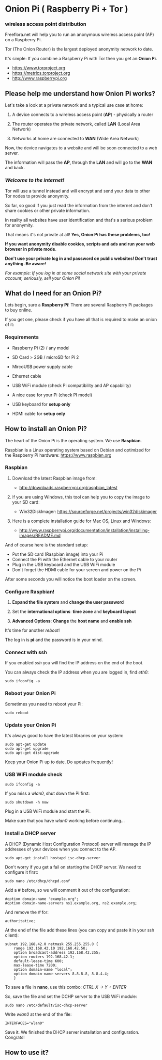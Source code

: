 Onion Pi ( Raspberry Pi + Tor )
===============================

### wireless access point distribution

Freeflora.net will help you to run an anonymous wireless access point (AP) on a Raspberry Pi.

Tor (The Onion Router) is the largest deployed anonymity network to date.

It's simple: If you combine a Raspberry Pi with Tor then you get an **Onion Pi**.

-   https://www.torproject.org
-   https://metrics.torproject.org
-   http://www.raspberrypi.org

Please help me understand how Onion Pi works?
---------------------------------------------

Let's take a look at a private network and a typical use case at home:

1.  A device connects to a wireless access point (**AP**) - physically a router

2.  The router operates the private network, called **LAN** (Local Area Network)

3.  Networks at home are connected to **WAN** (Wide Area Network)

Now, the device navigates to a website and will be soon connected to a web server.

The information will pass the **AP**, through the **LAN** and will go to the **WAN** and back.

### *Welcome to the internet!*

Tor will use a tunnel instead and will encrypt and send your data to other Tor nodes to provide anonymity.

So far, so good if you just read the information from the internet and don't share cookies or other private information.

In reality all websites have user identification and that's a serious problem for anonymity.

That means it's not private at all! **Yes, Onion Pi has these problems, too!**

**If you want anonymity disable cookies, scripts and ads and run your web browser in private mode.**

**Don't use your private log in and password on public websites! Don't trust anything. Be aware!**

*For example:
If you log in at some social network site with your private account, seriously, sell your Onion Pi!*

What do I need for an Onion Pi?
-------------------------------

Lets begin, sure a **Raspberry Pi**! There are several Raspberry Pi packages to
buy online.

If you get one, please check if you have all that is required to make an onion
of it:

### Requirements

-   Raspberry Pi (2) / any model

-   SD Card \> 2GB / microSD for Pi 2

-   MircoUSB power supply cable

-   Ethernet cable

-   USB WiFi module (check Pi compatibility and AP capability)

-   A nice case for your Pi (check PI model)
-   USB keyboard for **setup only**
-   HDMI cable for **setup only**

How to install an Onion Pi?
---------------------------

The heart of the Onion Pi is the operating system. We use **Raspbian**.

Raspbian is a Linux operating system based on Debian and optimized for the Raspberry Pi hardware: https://www.raspbian.org

### Raspbian

1.  Download the latest Raspbian image from:

    -  http://downloads.raspberrypi.org/raspbian_latest

2.  If you are using Windows, this tool can help you to copy the image to your
    SD card:

    -  Win32DiskImager: https://sourceforge.net/projects/win32diskimager

3.  Here is a complete installation guide for Mac OS, Linux and Windows:

    -  http://www.raspberrypi.org/documentation/installation/installing-images/README.md

And of course here is the standard setup:

-   Put the SD card (Raspbian image) into your Pi
-   Connect the Pi with the Ethernet cable to your router
-   Plug in the USB keyboard and the USB WiFi module
-   Don't forget the HDMI cable for your screen and power on the Pi

After some seconds you will notice the boot loader on the screen.
 
### Configure Raspbian!

1.  **Expand the file system** and **change the user password**

2.  Set the **international options**: **time zone** and **keyboard layout**

3.  **Advanced Options**: **Change** the **host name** and **enable ssh**

It's time for another *reboot*!

The log in is **pi** and the password is in your mind.

### Connect with ssh

If you enabled *ssh* you will find the IP address on the end of the boot.

You can always check the IP address when you are logged in, find *eth0*:

~~~~~~~~~~~~~~~~~~~~~~~~~~~~~~~~~~~~~~~~~~~~~~~~~~~~~~~~~~~~~~~~~~~~~~~~~~~~~~~~
sudo ifconfig -a
~~~~~~~~~~~~~~~~~~~~~~~~~~~~~~~~~~~~~~~~~~~~~~~~~~~~~~~~~~~~~~~~~~~~~~~~~~~~~~~~

### Reboot your Onion Pi

Sometimes you need to reboot your Pi:

~~~~~~~~~~~~~~~~~~~~~~~~~~~~~~~~~~~~~~~~~~~~~~~~~~~~~~~~~~~~~~~~~~~~~~~~~~~~~~~~
sudo reboot
~~~~~~~~~~~~~~~~~~~~~~~~~~~~~~~~~~~~~~~~~~~~~~~~~~~~~~~~~~~~~~~~~~~~~~~~~~~~~~~~

### Update your Onion Pi

It's always good to have the latest libraries on your system:

~~~~~~~~~~~~~~~~~~~~~~~~~~~~~~~~~~~~~~~~~~~~~~~~~~~~~~~~~~~~~~~~~~~~~~~~~~~~~~~~
sudo apt-get update
sudo apt-get upgrade
sudo apt-get dist-upgrade
~~~~~~~~~~~~~~~~~~~~~~~~~~~~~~~~~~~~~~~~~~~~~~~~~~~~~~~~~~~~~~~~~~~~~~~~~~~~~~~~

Keep your Onion Pi up to date. Do updates frequently!

### USB WiFi module check

~~~~~~~~~~~~~~~~~~~~~~~~~~~~~~~~~~~~~~~~~~~~~~~~~~~~~~~~~~~~~~~~~~~~~~~~~~~~~~~~
sudo ifconfig -a
~~~~~~~~~~~~~~~~~~~~~~~~~~~~~~~~~~~~~~~~~~~~~~~~~~~~~~~~~~~~~~~~~~~~~~~~~~~~~~~~

If you miss a *wlan0*, shut down the Pi first:

~~~~~~~~~~~~~~~~~~~~~~~~~~~~~~~~~~~~~~~~~~~~~~~~~~~~~~~~~~~~~~~~~~~~~~~~~~~~~~~~
sudo shutdown -h now
~~~~~~~~~~~~~~~~~~~~~~~~~~~~~~~~~~~~~~~~~~~~~~~~~~~~~~~~~~~~~~~~~~~~~~~~~~~~~~~~

Plug in a USB WiFi module and start the Pi. 

Make sure that you have *wlan0* working before continuing...

### Install a DHCP server

A DHCP (Dynamic Host Configuration Protocol) server will manage the IP addresses of your devices when you connect to the AP.

~~~~~~~~~~~~~~~~~~~~~~~~~~~~~~~~~~~~~~~~~~~~~~~~~~~~~~~~~~~~~~~~~~~~~~~~~~~~~~~~
sudo apt-get install hostapd isc-dhcp-server
~~~~~~~~~~~~~~~~~~~~~~~~~~~~~~~~~~~~~~~~~~~~~~~~~~~~~~~~~~~~~~~~~~~~~~~~~~~~~~~~

Don't worry if you get a fail on starting the DHCP server. We need to configure it first:

~~~~~~~~~~~~~~~~~~~~~~~~~~~~~~~~~~~~~~~~~~~~~~~~~~~~~~~~~~~~~~~~~~~~~~~~~~~~~~~~
sudo nano /etc/dhcp/dhcpd.conf 
~~~~~~~~~~~~~~~~~~~~~~~~~~~~~~~~~~~~~~~~~~~~~~~~~~~~~~~~~~~~~~~~~~~~~~~~~~~~~~~~

Add a *#* before, so we will comment it out of the configuration:

~~~~~~~~~~~~~~~~~~~~~~~~~~~~~~~~~~~~~~~~~~~~~~~~~~~~~~~~~~~~~~~~~~~~~~~~~~~~~~~~
#option domain-name "example.org";
#option domain-name-servers ns1.example.org, ns2.example.org;
~~~~~~~~~~~~~~~~~~~~~~~~~~~~~~~~~~~~~~~~~~~~~~~~~~~~~~~~~~~~~~~~~~~~~~~~~~~~~~~~

And remove the *#* for:

~~~~~~~~~~~~~~~~~~~~~~~~~~~~~~~~~~~~~~~~~~~~~~~~~~~~~~~~~~~~~~~~~~~~~~~~~~~~~~~~
authoritative;
~~~~~~~~~~~~~~~~~~~~~~~~~~~~~~~~~~~~~~~~~~~~~~~~~~~~~~~~~~~~~~~~~~~~~~~~~~~~~~~~

At the end of the file add these lines (you can copy and paste it in your ssh client):

~~~~~~~~~~~~~~~~~~~~~~~~~~~~~~~~~~~~~~~~~~~~~~~~~~~~~~~~~~~~~~~~~~~~~~~~~~~~~~~~
subnet 192.168.42.0 netmask 255.255.255.0 {
    range 192.168.42.10 192.168.42.50;
    option broadcast-address 192.168.42.255;
    option routers 192.168.42.1;
    default-lease-time 600;
    max-lease-time 7200;
    option domain-name "local";
    option domain-name-servers 8.8.8.8, 8.8.4.4;
    }
~~~~~~~~~~~~~~~~~~~~~~~~~~~~~~~~~~~~~~~~~~~~~~~~~~~~~~~~~~~~~~~~~~~~~~~~~~~~~~~~

To save a file in **nano**, use this combo: *CTRL-X -> Y + ENTER*

So, save the file and set the DCHP server to the USB WiFi module:

~~~~~~~~~~~~~~~~~~~~~~~~~~~~~~~~~~~~~~~~~~~~~~~~~~~~~~~~~~~~~~~~~~~~~~~~~~~~~~~~
sudo nano /etc/default/isc-dhcp-server
~~~~~~~~~~~~~~~~~~~~~~~~~~~~~~~~~~~~~~~~~~~~~~~~~~~~~~~~~~~~~~~~~~~~~~~~~~~~~~~~

Write *wlan0* at the end of the file:

~~~~~~~~~~~~~~~~~~~~~~~~~~~~~~~~~~~~~~~~~~~~~~~~~~~~~~~~~~~~~~~~~~~~~~~~~~~~~~~~
INTERFACES="wlan0"
~~~~~~~~~~~~~~~~~~~~~~~~~~~~~~~~~~~~~~~~~~~~~~~~~~~~~~~~~~~~~~~~~~~~~~~~~~~~~~~~

Save it. We finished the DHCP server installation and configuration. Congrats!

How to use it?
--------------

